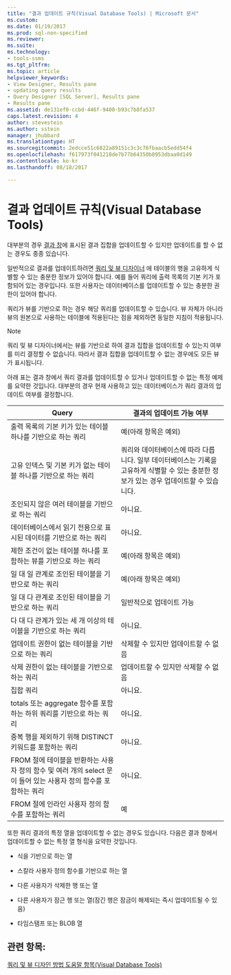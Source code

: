 ```yaml
---
title: "결과 업데이트 규칙(Visual Database Tools) | Microsoft 문서"
ms.custom: 
ms.date: 01/19/2017
ms.prod: sql-non-specified
ms.reviewer: 
ms.suite: 
ms.technology:
- tools-ssms
ms.tgt_pltfrm: 
ms.topic: article
helpviewer_keywords:
- View Designer, Results pane
- updating query results
- Query Designer [SQL Server], Results pane
- Results pane
ms.assetid: de131ef0-ccbd-446f-9400-b93c7b8fa537
caps.latest.revision: 4
author: stevestein
ms.author: sstein
manager: jhubbard
ms.translationtype: HT
ms.sourcegitcommit: 2edcce51c6822a89151c3c3c76fbaacb5edd54f4
ms.openlocfilehash: f617973f041218de7b77b64350b8953dbaa0d149
ms.contentlocale: ko-kr
ms.lasthandoff: 08/18/2017

---
```

# <a name="rules-for-updating-results-visual-database-tools"></a>결과 업데이트 규칙(Visual Database Tools)
대부분의 경우 [결과 창](../../ssms/visual-db-tools/results-pane-visual-database-tools.md)에 표시된 결과 집합을 업데이트할 수 있지만 업데이트를 할 수 없는 경우도 종종 있습니다.  
  
일반적으로 결과를 업데이트하려면 [쿼리 및 뷰 디자이너](../../ssms/visual-db-tools/query-and-view-designer-tools-visual-database-tools.md) 에 테이블의 행을 고유하게 식별할 수 있는 충분한 정보가 있어야 합니다. 예를 들어 쿼리에 출력 목록의 기본 키가 포함되어 있는 경우입니다. 또한 사용자는 데이터베이스를 업데이트할 수 있는 충분한 권한이 있어야 합니다.  
  
쿼리가 뷰를 기반으로 하는 경우 해당 쿼리를 업데이트할 수 있습니다. 뷰 자체가 아니라 뷰의 원본으로 사용하는 테이블에 적용된다는 점을 제외하면 동일한 지침이 적용됩니다.  
  
> [!NOTE]  
> 쿼리 및 뷰 디자이너에서는 뷰를 기반으로 하여 결과 집합을 업데이트할 수 있는지 여부를 미리 결정할 수 없습니다. 따라서 결과 집합을 업데이트할 수 없는 경우에도 모든 뷰가 표시됩니다.  
  
아래 표는 결과 창에서 쿼리 결과를 업데이트할 수 있거나 업데이트할 수 없는 특정 예제를 요약한 것입니다. 대부분의 경우 현재 사용하고 있는 데이터베이스가 쿼리 결과의 업데이트 여부를 결정합니다.  
  
|Query|결과의 업데이트 가능 여부|  
|---------|---------------------------|  
|출력 목록의 기본 키가 있는 테이블 하나를 기반으로 하는 쿼리|예(아래 항목은 예외)|  
|고유 인덱스 및 기본 키가 없는 테이블 하나를 기반으로 하는 쿼리|쿼리와 데이터베이스에 따라 다릅니다. 일부 데이터베이스는 기록을 고유하게 식별할 수 있는 충분한 정보가 있는 경우 업데이트할 수 있습니다.|  
|조인되지 않은 여러 테이블을 기반으로 하는 쿼리|아니요.|  
|데이터베이스에서 읽기 전용으로 표시된 데이터를 기반으로 하는 쿼리|아니요.|  
|제한 조건이 없는 테이블 하나를 포함하는 뷰를 기반으로 하는 쿼리|예(아래 항목은 예외)|  
|일 대 일 관계로 조인된 테이블을 기반으로 하는 쿼리|예(아래 항목은 예외)|  
|일 대 다 관계로 조인된 테이블을 기반으로 하는 쿼리|일반적으로 업데이트 가능|  
|다 대 다 관계가 있는 세 개 이상의 테이블을 기반으로 하는 쿼리|아니요.|  
|업데이트 권한이 없는 테이블을 기반으로 하는 쿼리|삭제할 수 있지만 업데이트할 수 없음|  
|삭제 권한이 없는 테이블을 기반으로 하는 쿼리|업데이트할 수 있지만 삭제할 수 없음|  
|집합 쿼리|아니요.|  
|totals 또는 aggregate 함수를 포함하는 하위 쿼리를 기반으로 하는 쿼리|아니요.|  
|중복 행을 제외하기 위해 DISTINCT 키워드를 포함하는 쿼리|아니요.|  
|FROM 절에 테이블을 반환하는 사용자 정의 함수 및 여러 개의 select 문이 들어 있는 사용자 정의 함수를 포함하는 쿼리|아니요.|  
|FROM 절에 인라인 사용자 정의 함수를 포함하는 쿼리|예|  
  
또한 쿼리 결과의 특정 열을 업데이트할 수 없는 경우도 있습니다. 다음은 결과 창에서 업데이트할 수 없는 특정 열 형식을 요약한 것입니다.  
  
-   식을 기반으로 하는 열  
  
-   스칼라 사용자 정의 함수를 기반으로 하는 열  
  
-   다른 사용자가 삭제한 행 또는 열  
  
-   다른 사용자가 잠근 행 또는 열(잠긴 행은 잠금이 해제되는 즉시 업데이트될 수 있음)  
  
-   타임스탬프 또는 BLOB 열  
  
## <a name="see-also"></a>관련 항목:  
[쿼리 및 뷰 디자인 방법 도움말 항목&#40;Visual Database Tools&#41;](../../ssms/visual-db-tools/design-queries-and-views-how-to-topics-visual-database-tools.md)  
  

